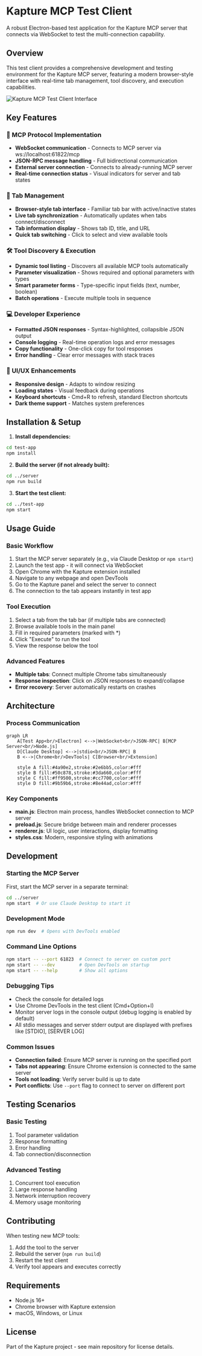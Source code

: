 # Kapture MCP Test Client

A robust Electron-based test application for the Kapture MCP server that connects via WebSocket to test the multi-connection capability.

## Overview

This test client provides a comprehensive development and testing environment for the Kapture MCP server, featuring a modern browser-style interface with real-time tab management, tool discovery, and execution capabilities.

![Kapture MCP Test Client Interface](screenshot.webp)

## Key Features

### 🔌 MCP Protocol Implementation
- **WebSocket communication** - Connects to MCP server via ws://localhost:61822/mcp
- **JSON-RPC message handling** - Full bidirectional communication
- **External server connection** - Connects to already-running MCP server
- **Real-time connection status** - Visual indicators for server and tab states

### 📑 Tab Management
- **Browser-style tab interface** - Familiar tab bar with active/inactive states
- **Live tab synchronization** - Automatically updates when tabs connect/disconnect
- **Tab information display** - Shows tab ID, title, and URL
- **Quick tab switching** - Click to select and view available tools

### 🛠️ Tool Discovery & Execution
- **Dynamic tool listing** - Discovers all available MCP tools automatically
- **Parameter visualization** - Shows required and optional parameters with types
- **Smart parameter forms** - Type-specific input fields (text, number, boolean)
- **Batch operations** - Execute multiple tools in sequence

### 💻 Developer Experience
- **Formatted JSON responses** - Syntax-highlighted, collapsible JSON output
- **Console logging** - Real-time operation logs and error messages
- **Copy functionality** - One-click copy for tool responses
- **Error handling** - Clear error messages with stack traces

### 🎨 UI/UX Enhancements
- **Responsive design** - Adapts to window resizing
- **Loading states** - Visual feedback during operations
- **Keyboard shortcuts** - Cmd+R to refresh, standard Electron shortcuts
- **Dark theme support** - Matches system preferences

## Installation & Setup

1. **Install dependencies:**
```bash
cd test-app
npm install
```

2. **Build the server (if not already built):**
```bash
cd ../server
npm run build
```

3. **Start the test client:**
```bash
cd ../test-app
npm start
```

## Usage Guide

### Basic Workflow
1. Start the MCP server separately (e.g., via Claude Desktop or `npm start`)
2. Launch the test app - it will connect via WebSocket
3. Open Chrome with the Kapture extension installed
4. Navigate to any webpage and open DevTools
5. Go to the Kapture panel and select the server to connect
6. The connection to the tab appears instantly in test app

### Tool Execution
1. Select a tab from the tab bar (if multiple tabs are connected)
2. Browse available tools in the main panel
3. Fill in required parameters (marked with *)
4. Click "Execute" to run the tool
5. View the response below the tool

### Advanced Features
- **Multiple tabs**: Connect multiple Chrome tabs simultaneously
- **Response inspection**: Click on JSON responses to expand/collapse
- **Error recovery**: Server automatically restarts on crashes

## Architecture

### Process Communication
```mermaid
graph LR
    A[Test App<br/>Electron] <-->|WebSocket<br/>JSON-RPC| B[MCP Server<br/>Node.js]
    D[Claude Desktop] <-->|stdio<br/>JSON-RPC| B
    B <-->|Chrome<br/>DevTools| C[Browser<br/>Extension]
    
    style A fill:#4a90e2,stroke:#2e6bb5,color:#fff
    style B fill:#50c878,stroke:#3da660,color:#fff
    style C fill:#ff9500,stroke:#cc7700,color:#fff
    style D fill:#9b59b6,stroke:#8e44ad,color:#fff
```

### Key Components
- **main.js**: Electron main process, handles WebSocket connection to MCP server
- **preload.js**: Secure bridge between main and renderer processes
- **renderer.js**: UI logic, user interactions, display formatting
- **styles.css**: Modern, responsive styling with animations

## Development

### Starting the MCP Server
First, start the MCP server in a separate terminal:
```bash
cd ../server
npm start  # Or use Claude Desktop to start it
```

### Development Mode
```bash
npm run dev  # Opens with DevTools enabled
```

### Command Line Options
```bash
npm start -- --port 61823  # Connect to server on custom port
npm start -- --dev         # Open DevTools on startup
npm start -- --help        # Show all options
```

### Debugging Tips
- Check the console for detailed logs
- Use Chrome DevTools in the test client (Cmd+Option+I)
- Monitor server logs in the console output (debug logging is enabled by default)
- All stdio messages and server stderr output are displayed with prefixes like [STDIO], [SERVER LOG]

### Common Issues
- **Connection failed**: Ensure MCP server is running on the specified port
- **Tabs not appearing**: Ensure Chrome extension is connected to the same server
- **Tools not loading**: Verify server build is up to date
- **Port conflicts**: Use `--port` flag to connect to server on different port

## Testing Scenarios

### Basic Testing
1. Tool parameter validation
2. Response formatting
3. Error handling
4. Tab connection/disconnection

### Advanced Testing
1. Concurrent tool execution
2. Large response handling
3. Network interruption recovery
4. Memory usage monitoring

## Contributing

When testing new MCP tools:
1. Add the tool to the server
2. Rebuild the server (`npm run build`)
3. Restart the test client
4. Verify tool appears and executes correctly

## Requirements

- Node.js 16+
- Chrome browser with Kapture extension
- macOS, Windows, or Linux

## License

Part of the Kapture project - see main repository for license details.
